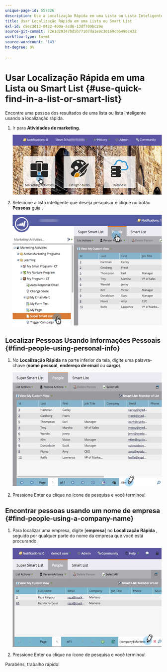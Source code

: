 ```yaml
---
unique-page-id: 557326
description: Use a Localização Rápida em uma Lista ou Lista Inteligente - Documentos do Marketo - Documentação do produto
title: Usar Localização Rápida em uma Lista ou Smart List
exl-id: c8ec3d13-0432-400a-acd8-13df709bc29e
source-git-commit: 72e1d29347bd5b77107da1e9c30169cb6490c432
workflow-type: tm+mt
source-wordcount: '143'
ht-degree: 0%

---
```


# Usar Localização Rápida em uma Lista ou Smart List {#use-quick-find-in-a-list-or-smart-list}

Encontre uma pessoa dos resultados de uma lista ou lista inteligente usando a localização rápida.

1. Ir para **Atividades de marketing**.

   ![](assets/login-marketing-activities.png)

1. Selecione a lista inteligente que deseja pesquisar e clique no botão **Pessoas** guia .

   ![](assets/smartlistpeople.png)

## Localizar Pessoas Usando Informações Pessoais {#find-people-using-personal-info}

1. No **Localização Rápida** na parte inferior da tela, digite uma palavra-chave (**nome pessoal**, **endereço de email** ou **cargo**).

   ![](assets/searchpeople.png)

1. Pressione Enter ou clique no ícone de pesquisa e você terminou!

## Encontrar pessoas usando um nome de empresa {#find-people-using-a-company-name}

1. Para localizar uma empresa, digite [**empresa**] no **Localização Rápida** , seguido por qualquer parte do nome da empresa que você está procurando.

   ![](assets/supersmartlistsearch.jpg)

1. Pressione Enter ou clique no ícone de pesquisa e você terminou!

Parabéns, trabalho rápido!
